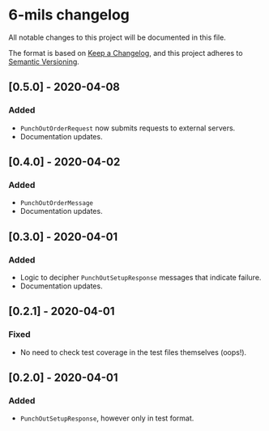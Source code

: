 # 6-mils changelog

All notable changes to this project will be documented in this file.

The format is based on [Keep a Changelog](https://keepachangelog.com/en/1.0.0/), and this project adheres to [Semantic Versioning](https://semver.org/spec/v2.0.0.html).

## [0.5.0] - 2020-04-08

### Added

* `PunchOutOrderRequest` now submits requests to external servers.
* Documentation updates.


## [0.4.0] - 2020-04-02

### Added

* `PunchOutOrderMessage`
* Documentation updates.

## [0.3.0] - 2020-04-01

### Added

* Logic to decipher `PunchOutSetupResponse` messages that indicate failure.
* Documentation updates.

## [0.2.1] - 2020-04-01

### Fixed

* No need to check test coverage in the test files themselves (oops!).


## [0.2.0] - 2020-04-01

### Added

* `PunchOutSetupResponse`, however only in test format.
